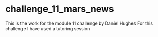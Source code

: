 # challenge_11_mars_news
This is the work for the module 11 challenge by Daniel Hughes
For this challenge I have used a tutoring session

